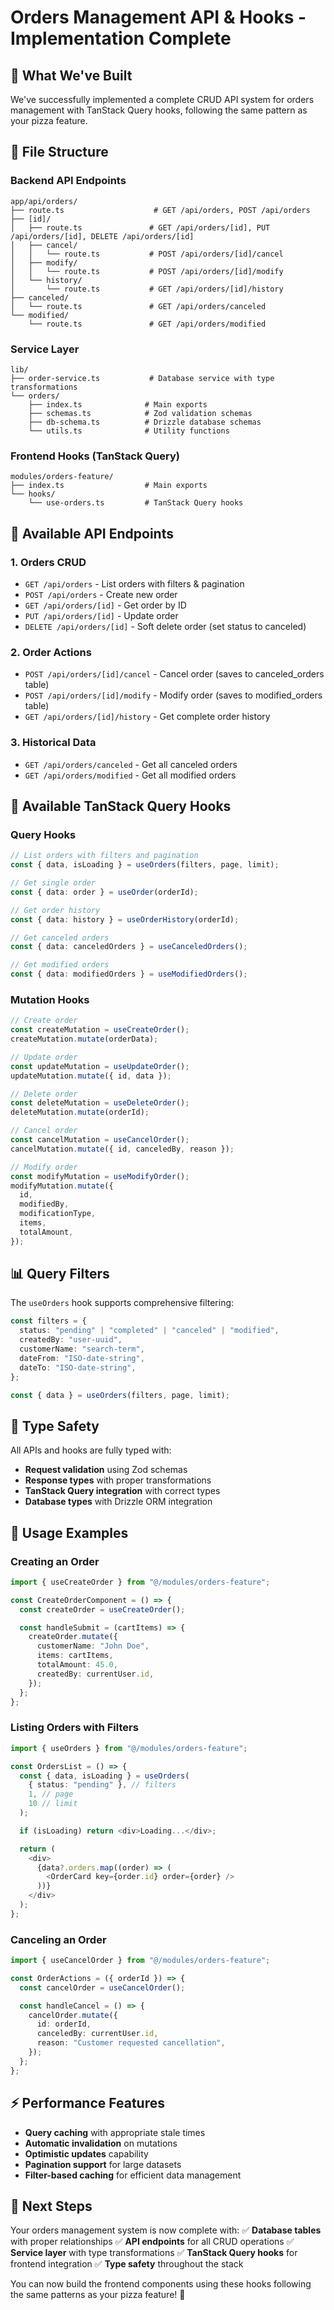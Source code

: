 # Orders Management API & Hooks - Implementation Complete

## 🎉 What We've Built

We've successfully implemented a complete CRUD API system for orders management with TanStack Query hooks, following the same pattern as your pizza feature.

## 📁 File Structure

### Backend API Endpoints

```
app/api/orders/
├── route.ts                    # GET /api/orders, POST /api/orders
├── [id]/
│   ├── route.ts               # GET /api/orders/[id], PUT /api/orders/[id], DELETE /api/orders/[id]
│   ├── cancel/
│   │   └── route.ts           # POST /api/orders/[id]/cancel
│   ├── modify/
│   │   └── route.ts           # POST /api/orders/[id]/modify
│   └── history/
│       └── route.ts           # GET /api/orders/[id]/history
├── canceled/
│   └── route.ts               # GET /api/orders/canceled
└── modified/
    └── route.ts               # GET /api/orders/modified
```

### Service Layer

```
lib/
├── order-service.ts           # Database service with type transformations
└── orders/
    ├── index.ts              # Main exports
    ├── schemas.ts            # Zod validation schemas
    ├── db-schema.ts          # Drizzle database schemas
    └── utils.ts              # Utility functions
```

### Frontend Hooks (TanStack Query)

```
modules/orders-feature/
├── index.ts                  # Main exports
└── hooks/
    └── use-orders.ts         # TanStack Query hooks
```

## 🚀 Available API Endpoints

### 1. **Orders CRUD**

- `GET /api/orders` - List orders with filters & pagination
- `POST /api/orders` - Create new order
- `GET /api/orders/[id]` - Get order by ID
- `PUT /api/orders/[id]` - Update order
- `DELETE /api/orders/[id]` - Soft delete order (set status to canceled)

### 2. **Order Actions**

- `POST /api/orders/[id]/cancel` - Cancel order (saves to canceled_orders table)
- `POST /api/orders/[id]/modify` - Modify order (saves to modified_orders table)
- `GET /api/orders/[id]/history` - Get complete order history

### 3. **Historical Data**

- `GET /api/orders/canceled` - Get all canceled orders
- `GET /api/orders/modified` - Get all modified orders

## 🎯 Available TanStack Query Hooks

### Query Hooks

```typescript
// List orders with filters and pagination
const { data, isLoading } = useOrders(filters, page, limit);

// Get single order
const { data: order } = useOrder(orderId);

// Get order history
const { data: history } = useOrderHistory(orderId);

// Get canceled orders
const { data: canceledOrders } = useCanceledOrders();

// Get modified orders
const { data: modifiedOrders } = useModifiedOrders();
```

### Mutation Hooks

```typescript
// Create order
const createMutation = useCreateOrder();
createMutation.mutate(orderData);

// Update order
const updateMutation = useUpdateOrder();
updateMutation.mutate({ id, data });

// Delete order
const deleteMutation = useDeleteOrder();
deleteMutation.mutate(orderId);

// Cancel order
const cancelMutation = useCancelOrder();
cancelMutation.mutate({ id, canceledBy, reason });

// Modify order
const modifyMutation = useModifyOrder();
modifyMutation.mutate({
  id,
  modifiedBy,
  modificationType,
  items,
  totalAmount,
});
```

## 📊 Query Filters

The `useOrders` hook supports comprehensive filtering:

```typescript
const filters = {
  status: "pending" | "completed" | "canceled" | "modified",
  createdBy: "user-uuid",
  customerName: "search-term",
  dateFrom: "ISO-date-string",
  dateTo: "ISO-date-string",
};

const { data } = useOrders(filters, page, limit);
```

## 🔧 Type Safety

All APIs and hooks are fully typed with:

- **Request validation** using Zod schemas
- **Response types** with proper transformations
- **TanStack Query integration** with correct types
- **Database types** with Drizzle ORM integration

## 📝 Usage Examples

### Creating an Order

```typescript
import { useCreateOrder } from "@/modules/orders-feature";

const CreateOrderComponent = () => {
  const createOrder = useCreateOrder();

  const handleSubmit = (cartItems) => {
    createOrder.mutate({
      customerName: "John Doe",
      items: cartItems,
      totalAmount: 45.0,
      createdBy: currentUser.id,
    });
  };
};
```

### Listing Orders with Filters

```typescript
import { useOrders } from "@/modules/orders-feature";

const OrdersList = () => {
  const { data, isLoading } = useOrders(
    { status: "pending" }, // filters
    1, // page
    10 // limit
  );

  if (isLoading) return <div>Loading...</div>;

  return (
    <div>
      {data?.orders.map((order) => (
        <OrderCard key={order.id} order={order} />
      ))}
    </div>
  );
};
```

### Canceling an Order

```typescript
import { useCancelOrder } from "@/modules/orders-feature";

const OrderActions = ({ orderId }) => {
  const cancelOrder = useCancelOrder();

  const handleCancel = () => {
    cancelOrder.mutate({
      id: orderId,
      canceledBy: currentUser.id,
      reason: "Customer requested cancellation",
    });
  };
};
```

## ⚡ Performance Features

- **Query caching** with appropriate stale times
- **Automatic invalidation** on mutations
- **Optimistic updates** capability
- **Pagination support** for large datasets
- **Filter-based caching** for efficient data management

## 🎯 Next Steps

Your orders management system is now complete with:
✅ **Database tables** with proper relationships
✅ **API endpoints** for all CRUD operations
✅ **Service layer** with type transformations
✅ **TanStack Query hooks** for frontend integration
✅ **Type safety** throughout the stack

You can now build the frontend components using these hooks following the same patterns as your pizza feature! 🚀
